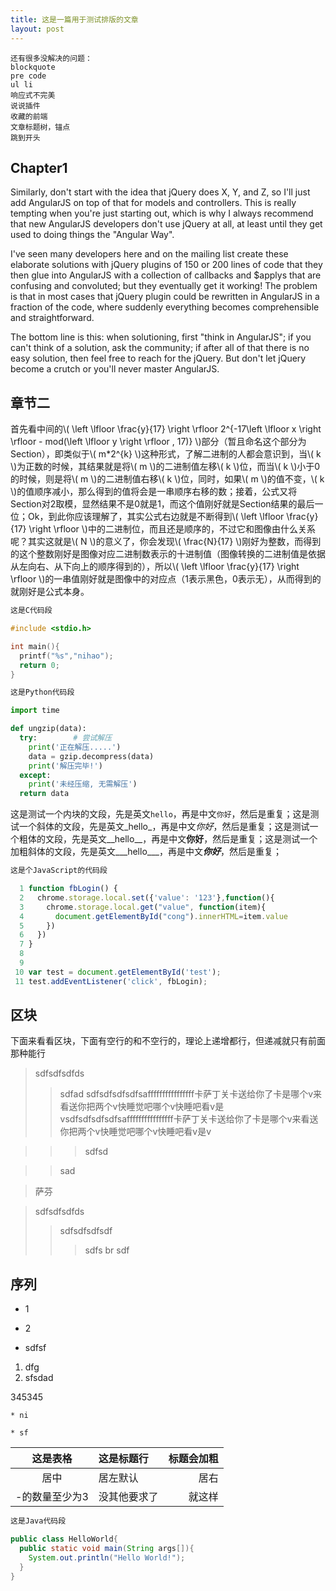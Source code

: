 ```yaml
---
title: 这是一篇用于测试排版的文章
layout: post
---
```


```
还有很多没解决的问题：
blockquote
pre code
ul li
响应式不完美
说说插件
收藏的前端
文章标题树，锚点
跳到开头

```


## Chapter1

Similarly, don't start with the idea that jQuery does X, Y, and Z, so I'll just add AngularJS on top of that for models and controllers. This is really tempting when you're just starting out, which is why I always recommend that new AngularJS developers don't use jQuery at all, at least until they get used to doing things the "Angular Way".

I've seen many developers here and on the mailing list create these elaborate solutions with jQuery plugins of 150 or 200 lines of code that they then glue into AngularJS with a collection of callbacks and $applys that are confusing and convoluted; but they eventually get it working! The problem is that in most cases that jQuery plugin could be rewritten in AngularJS in a fraction of the code, where suddenly everything becomes comprehensible and straightforward.

The bottom line is this: when solutioning, first "think in AngularJS"; if you can't think of a solution, ask the community; if after all of that there is no easy solution, then feel free to reach for the jQuery. But don't let jQuery become a crutch or you'll never master AngularJS.

## 章节二

首先看中间的\\( \left \lfloor \frac{y}{17} \right \rfloor 2^{-17\left \lfloor x \right \rfloor - mod(\left \lfloor y \right \rfloor , 17)} \\)部分（暂且命名这个部分为Section），即类似于\\( m*2^{k} \\)这种形式，了解二进制的人都会意识到，当\\( k \\)为正数的时候，其结果就是将\\( m \\)的二进制值左移\\( k \\)位，而当\\( k \\)小于0的时候，则是将\\( m \\)的二进制值右移\\( k \\)位，同时，如果\\( m \\)的值不变，\\( k \\)的值顺序减小，那么得到的值将会是一串顺序右移的数；接着，公式又将Section对2取模，显然结果不是0就是1，而这个值刚好就是Section结果的最后一位；Ok，到此你应该理解了，其实公式右边就是不断得到\\( \left \lfloor \frac{y}{17} \right \rfloor \\)中的二进制位，而且还是顺序的，不过它和图像由什么关系呢？其实这就是\\( N \\)的意义了，你会发现\\( \frac{N}{17} \\)刚好为整数，而得到的这个整数刚好是图像对应二进制数表示的十进制值（图像转换的二进制值是依据从左向右、从下向上的顺序得到的），所以\\( \left \lfloor \frac{y}{17} \right \rfloor \\)的一串值刚好就是图像中的对应点（1表示黑色，0表示无），从而得到的就刚好是公式本身。

```C
这是C代码段

#include <stdio.h>

int main(){
  printf("%s","nihao");
  return 0;
}
```

```Python
这是Python代码段

import time

def ungzip(data):
  try:        # 尝试解压
    print('正在解压.....')
    data = gzip.decompress(data)
    print('解压完毕!')
  except:
    print('未经压缩, 无需解压')
  return data
```

这是测试一个内块的文段，先是英文`hello`，再是中文`你好`，然后是重复；这是测试一个斜体的文段，先是英文_hello_，再是中文*你好*，然后是重复；这是测试一个粗体的文段，先是英文__hello__，再是中文**你好**，然后是重复；这是测试一个加粗斜体的文段，先是英文___hello___，再是中文***你好***，然后是重复；



```JavaScript
这是个JavaScript的代码段

  1 function fbLogin() {
  2   chrome.storage.local.set({'value': '123'},function(){
  3     chrome.storage.local.get("value", function(item){
  4       document.getElementById("cong").innerHTML=item.value
  5     })
  6   })
  7 }
  8
  9
 10 var test = document.getElementById('test');
 11 test.addEventListener('click', fbLogin);
```

## 区块

下面来看看区块，下面有空行的和不空行的，理论上递增都行，但递减就只有前面那种能行

> sdfsdfsdfds
>> sdfad
>> sdfsdfsdfsdfsaffffffffffffffff卡萨丁关卡送给你了卡是哪个v来看送你把两个v快睡觉吧哪个v快睡吧看v是vsdfsdfsdfsdfsaffffffffffffffff卡萨丁关卡送给你了卡是哪个v来看送你把两个v快睡觉吧哪个v快睡吧看v是v

>>> sdfsd

>> sad

> 萨芬


> sdfsdfsdfds
>> sdfsdfsdfsdf
>>> sdfs
>> br
> sdf


## 序列

* 1
* 2

* sdfsf

1. dfg
2. sfsdad

345345

```
* ni

* sf
```




| 这是表格 | 这是标题行 | 标题会加粗 |
| :-----: | :---- | ----: |
| 居中 | 居左默认 |  居右 |
| -的数量至少为3 | 没其他要求了 | 就这样 |

```Java
这是Java代码段

public class HelloWorld{
  public static void main(String args[]){
    System.out.println("Hello World!");
  }
}
```
